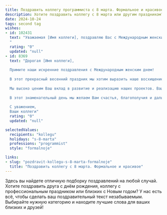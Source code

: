 ```yaml
---
title: Поздравить коллегу программиста с 8 марта. Формальное и красивое
description: Хотите поздравить коллегу с 8 марта или другим праздником? Наш ИИ создаст незабываемое поздравление, а вы обязательно выделитесь среди других.  
date: 2024-10-24
tags: second tag
wishes:
- id: 102431
  text: "Уважаемая [Имя коллеги], поздравляю Вас с Международным женским днём 8 Марта! Желаю Вам в этот весенний день вдохновения, успехов в работе и реализации всех профессиональных планов. Пусть Ваша жизнь будет наполнена радостью, теплом и гармонией.  С праздником!
  "
  rating: "0"
  updated: "null"
- id: 8369
  text: "Дорогая [Имя коллеги],
  
  Примите наши искренние поздравления с Международным женским днем!
  
  В этот прекрасный весенний праздник мы хотим выразить наше восхищение Вашими профессиональными достижениями в непростой сфере программирования. Ваши блестящие аналитические способности и увлеченность технологиями служат вдохновением для всех нас.
  
  Мы высоко ценим Ваш вклад в развитие и реализацию наших проектов. Ваше умение находить нестандартные решения и любовь к деталям делают Вас незаменимым членом нашей команды.
  
  В этот знаменательный день мы желаем Вам счастья, благополучия и дальнейших успехов в Вашей карьере. Пусть этот праздник принесет Вам яркие впечатления, улыбки и весеннее настроение.
  
  С уважением,
  Ваши коллеги"
  rating: "0"
  updated: "null"

selectedValues:
  recipients: "kollegu"
  holidays: "s-8-marta"
  professions: "programmist"
  style: "formalnoje"

links:
- slug: "pozdravit-kollegu-s-8-marta-formalnoje"
  title: "Поздравить коллегу с 8 марта. Формальное и красивое"
---
```


Здесь вы найдете отличную подборку поздравлений на любой случай.
Хотите поздравить друга с днём рождения, коллегу с профессиональным праздником или близких с Новым годом? У нас есть всё, чтобы сделать ваш поздравительный текст незабываемым. Выбирайте нужную категорию и находите лучшие слова для ваших близких и друзей!
